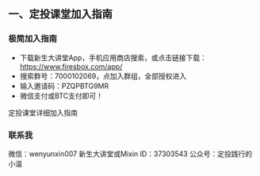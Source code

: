 ## 一、定投课堂加入指南

### 极简加入指南

- 下载新生大讲堂App，手机应用商店搜索，或点击链接下载：https://www.firesbox.com/app/
- 搜索群号：7000102069，点加入群组，全部授权进入
- 输入邀请码：PZQPBTG9MR
- 微信支付或BTC支付即可！

定投课堂详细加入指南

### 联系我

微信：wenyunxin007
新生大讲堂或Mixin ID：37303543
公众号：定投践行的小温